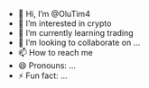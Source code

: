- 👋 Hi, I’m @OluTim4
- 👀 I’m interested in crypto 
- 🌱 I’m currently learning trading
- 💞️ I’m looking to collaborate on ...
- 📫 How to reach me 
- 😄 Pronouns: ...
- ⚡ Fun fact: ...

<!---
OluTim4/OluTim4 is a ✨ special ✨ repository because its `README.md` (this file) appears on your GitHub profile.
You can click the Preview link to take a look at your changes.
--->
